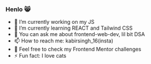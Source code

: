 ### Henlo 😸
- 🔭 I’m currently working on my JS 
- 🌱 I’m currently learning REACT and Tailwind CSS
- 💬 You can ask me about frontend-web-dev, lil bit DSA
- 📫 How to reach me: kabirsingh_16(insta)
- 🙌 Feel free to check my Frontend Mentor challenges
- ⚡ Fun fact: I love cats 

